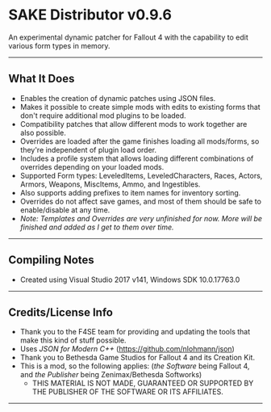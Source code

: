 # SAKE Distributor v0.9.6

An experimental dynamic patcher for Fallout 4 with the capability to edit various form types in memory.

-------------------------------------------------

## What It Does

- Enables the creation of dynamic patches using JSON files.
- Makes it possible to create simple mods with edits to existing forms that don't require additional mod plugins to be loaded.
- Compatibility patches that allow different mods to work together are also possible.
- Overrides are loaded after the game finishes loading all mods/forms, so they're independent of plugin load order.
- Includes a profile system that allows loading different combinations of overrides depending on your loaded mods.
- Supported Form types: LeveledItems, LeveledCharacters, Races, Actors, Armors, Weapons, MiscItems, Ammo, and Ingestibles.
- Also supports adding prefixes to item names for inventory sorting.
- Overrides do not affect save games, and most of them should be safe to enable/disable at any time.
- *Note: Templates and Overrides are very unfinished for now. More will be finished and added as I get to them over time.*

-------------------------------------------------

## Compiling Notes

- Created using Visual Studio 2017 v141, Windows SDK 10.0.17763.0

-------------------------------------------------

## Credits/License Info

- Thank you to the F4SE team for providing and updating the tools that make this kind of stuff possible.
- Uses *JSON for Modern C++* (https://github.com/nlohmann/json)
- Thank you to Bethesda Game Studios for Fallout 4 and its Creation Kit.
- This is a mod, so the following applies: (*the Software* being Fallout 4, and *the Publisher* being Zenimax/Bethesda Softworks)
	- THIS MATERIAL IS NOT MADE, GUARANTEED OR SUPPORTED BY THE PUBLISHER OF THE SOFTWARE OR ITS AFFILIATES.

-------------------------------------------------
